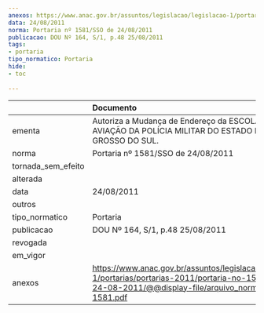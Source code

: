 ```yaml
---
anexos: https://www.anac.gov.br/assuntos/legislacao/legislacao-1/portarias/portarias-2011/portaria-no-1581-sso-de-24-08-2011/@@display-file/arquivo_norma/PA2011-1581.pdf
data: 24/08/2011
norma: Portaria nº 1581/SSO de 24/08/2011
publicacao: DOU Nº 164, S/1, p.48 25/08/2011
tags:
- portaria
tipo_normatico: Portaria
hide: 
- toc 
 
---
```


|                    | Documento                                                                                                                                                         |
|:-------------------|:------------------------------------------------------------------------------------------------------------------------------------------------------------------|
| ementa             | Autoriza a Mudança de Endereço da ESCOLA DE AVIAÇÃO DA POLÍCIA MILITAR DO ESTADO DE MATO GROSSO DO SUL.                                                           |
| norma              | Portaria nº 1581/SSO de 24/08/2011                                                                                                                                |
| tornada_sem_efeito |                                                                                                                                                                   |
| alterada           |                                                                                                                                                                   |
| data               | 24/08/2011                                                                                                                                                        |
| outros             |                                                                                                                                                                   |
| tipo_normatico     | Portaria                                                                                                                                                          |
| publicacao         | DOU Nº 164, S/1, p.48 25/08/2011                                                                                                                                  |
| revogada           |                                                                                                                                                                   |
| em_vigor           |                                                                                                                                                                   |
| anexos             | https://www.anac.gov.br/assuntos/legislacao/legislacao-1/portarias/portarias-2011/portaria-no-1581-sso-de-24-08-2011/@@display-file/arquivo_norma/PA2011-1581.pdf |